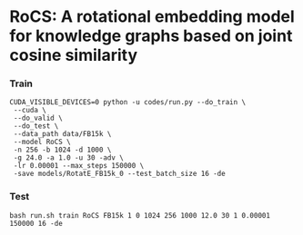 # RoCS: A rotational embedding model for knowledge graphs based on joint cosine similarity

### Train
```
CUDA_VISIBLE_DEVICES=0 python -u codes/run.py --do_train \
 --cuda \
 --do_valid \
 --do_test \
 --data_path data/FB15k \
 --model RoCS \
 -n 256 -b 1024 -d 1000 \
 -g 24.0 -a 1.0 -u 30 -adv \
 -lr 0.00001 --max_steps 150000 \
 -save models/RotatE_FB15k_0 --test_batch_size 16 -de
```

### Test
```
bash run.sh train RoCS FB15k 1 0 1024 256 1000 12.0 30 1 0.00001 150000 16 -de
```